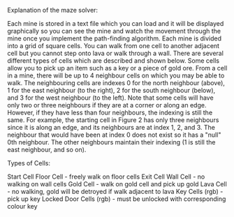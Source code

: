 Explanation of the maze solver:


Each mine is stored in a text file which you can load and it will be displayed graphically so you can see the
mine and watch the movement through the mine once you implement the path-finding algorithm.
Each mine is divided into a grid of square cells. You can walk from one cell to another adjacent
cell but you cannot step onto lava or walk through a wall. There are several different types of
cells which are described and shown below. Some cells allow you to pick up an item such as a
key or a piece of gold ore. From a cell in a mine, there will be up to 4 neighbour cells on which you may be able to walk.
The neighbouring cells are indexes 0 for the north neighbour (above), 1 for the east neighbour
(to the right), 2 for the south neighbour (below), and 3 for the west neighbour (to the left). Note
that some cells will have only two or three neighbours if they are at a corner or along an edge.
However, if they have less than four neighbours, the indexing is still the same. For example, the
starting cell in Figure 2 has only three neighbours since it is along an edge, and its neighbours
are at index 1, 2, and 3. The neighbour that would have been at index 0 does not exist so it has
a "null" 0th neighbour. The other neighbours maintain their indexing (1 is still the east neighbour,
and so on). 

Types of Cells:

Start Cell
Floor Cell - freely walk on floor cells
Exit Cell
Wall Cell - no walking on wall cells
Gold Cell - walk on gold cell and pick up gold
Lava Cell - no walking, gold will be detroyed if walk adjacent to lava
Key Cells (rgb) - pick up key
Locked Door Cells (rgb) - must be unlocked with corresponding colour key

